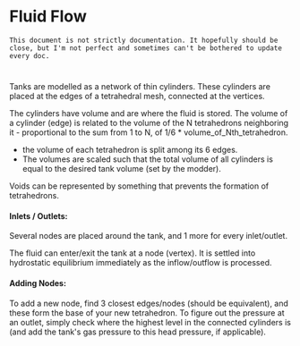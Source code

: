 # Fluid Flow

    This document is not strictly documentation. It hopefully should be close, but I'm not perfect and sometimes can't be bothered to update every doc.
#

Tanks are modelled as a network of thin cylinders.
These cylinders are placed at the edges of a tetrahedral mesh, connected at the vertices.

The cylinders have volume and are where the fluid is stored.
The volume of a cylinder (edge) is related to the volume of the N tetrahedrons neighboring it - proportional to the sum from 1 to N, of 1/6 * volume_of_Nth_tetrahedron.
- the volume of each tetrahedron is split among its 6 edges.
- The volumes are scaled such that the total volume of all cylinders is equal to the desired tank volume (set by the modder).

Voids can be represented by something that prevents the formation of tetrahedrons.

#### Inlets / Outlets:
Several nodes are placed around the tank, and 1 more for every inlet/outlet.

The fluid can enter/exit the tank at a node (vertex).
It is settled into hydrostatic equilibrium immediately as the inflow/outflow is processed.

#### Adding Nodes:
To add a new node, find 3 closest edges/nodes (should be equivalent), and these form the base of your new tetrahedron.
To figure out the pressure at an outlet, simply check where the highest level in the connected cylinders is (and add the tank's gas pressure to this head pressure, if applicable).

